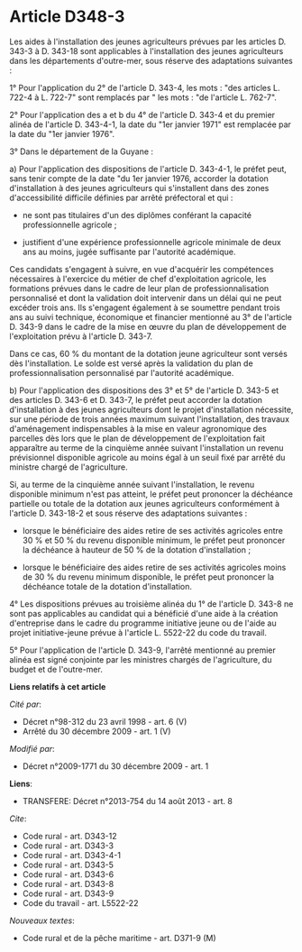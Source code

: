# Article D348-3

Les aides à l'installation des jeunes agriculteurs prévues par les articles D. 343-3 à D. 343-18 sont applicables à
l'installation des jeunes agriculteurs dans les départements d'outre-mer, sous réserve des adaptations suivantes : 

1° Pour l'application du 2° de l'article D. 343-4, les mots : "des articles L. 722-4 à L. 722-7" sont remplacés par " les
mots : "de l'article L. 762-7". 

2° Pour l'application des a et b du 4° de l'article D. 343-4 et du premier alinéa de l'article D. 343-4-1, la date du "1er
janvier 1971" est remplacée par la date du "1er janvier 1976". 

3° Dans le département de la Guyane : 

a) Pour l'application des dispositions de l'article D. 343-4-1, le préfet peut, sans tenir compte de la date "du 1er janvier
1976, accorder la dotation d'installation à des jeunes agriculteurs qui s'installent dans des zones d'accessibilité difficile
définies par arrêté préfectoral et qui :

- ne sont pas titulaires d'un des diplômes conférant la capacité professionnelle agricole ;

- justifient d'une expérience professionnelle agricole minimale de deux ans au moins, jugée suffisante par l'autorité
académique. 

Ces candidats s'engagent à suivre, en vue d'acquérir les compétences nécessaires à l'exercice du métier de chef
d'exploitation agricole, les formations prévues dans le cadre de leur plan de professionnalisation personnalisé et dont la
validation doit intervenir dans un délai qui ne peut excéder trois ans. Ils s'engagent également à se soumettre pendant trois
ans au suivi technique, économique et financier mentionné au 3° de l'article D. 343-9 dans le cadre de la mise en œuvre du
plan de développement de l'exploitation prévu à l'article D. 343-7. 

Dans ce cas, 60 % du montant de la dotation jeune agriculteur sont versés dès l'installation. Le solde est versé après la
validation du plan de professionnalisation personnalisé par l'autorité académique. 

b) Pour l'application des dispositions des 3° et 5° de l'article D. 343-5 et des articles D. 343-6 et D. 343-7, le préfet
peut accorder la dotation d'installation à des jeunes agriculteurs dont le projet d'installation nécessite, sur une période
de trois années maximum suivant l'installation, des travaux d'aménagement indispensables à la mise en valeur agronomique des
parcelles dès lors que le plan de développement de l'exploitation fait apparaître au terme de la cinquième année suivant
l'installation un revenu prévisionnel disponible agricole au moins égal à un seuil fixé par arrêté du ministre chargé de
l'agriculture. 

Si, au terme de la cinquième année suivant l'installation, le revenu disponible minimum n'est pas atteint, le préfet peut
prononcer la déchéance partielle ou totale de la dotation aux jeunes agriculteurs conformément à l'article D. 343-18-2 et
sous réserve des adaptations suivantes :

- lorsque le bénéficiaire des aides retire de ses activités agricoles entre 30 % et 50 % du revenu disponible minimum, le
préfet peut prononcer la déchéance à hauteur de 50 % de la dotation d'installation ;

- lorsque le bénéficiaire des aides retire de ses activités agricoles moins de 30 % du revenu minimum disponible, le préfet
peut prononcer la déchéance totale de la dotation d'installation. 

4° Les dispositions prévues au troisième alinéa du 1° de l'article D. 343-8 ne sont pas applicables au candidat qui a
bénéficié d'une aide à la création d'entreprise dans le cadre du programme initiative jeune ou de l'aide au projet
initiative-jeune prévue à l'article L. 5522-22 du code du travail. 

5° Pour l'application de l'article D. 343-9, l'arrêté mentionné au premier alinéa est signé conjointe par les ministres
chargés de l'agriculture, du budget et de l'outre-mer.

**Liens relatifs à cet article**

_Cité par_:

  - Décret n°98-312 du 23 avril 1998 - art. 6 (V)
  - Arrêté du 30 décembre 2009 - art. 1 (V)

_Modifié par_:

  - Décret n°2009-1771 du 30 décembre 2009 - art. 1

**Liens**:

  - TRANSFERE: Décret n°2013-754 du 14 août 2013 - art. 8

_Cite_:

  - Code rural - art. D343-12
  - Code rural - art. D343-3
  - Code rural - art. D343-4-1
  - Code rural - art. D343-5
  - Code rural - art. D343-6
  - Code rural - art. D343-8
  - Code rural - art. D343-9
  - Code du travail - art. L5522-22

_Nouveaux textes_:

  - Code rural et de la pêche maritime - art. D371-9 (M)
